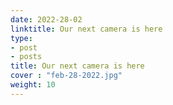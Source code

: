 ```yaml
---
date: 2022-28-02
linktitle: Our next camera is here
type:
- post
- posts
title: Our next camera is here
cover : "feb-28-2022.jpg"
weight: 10
---
```

